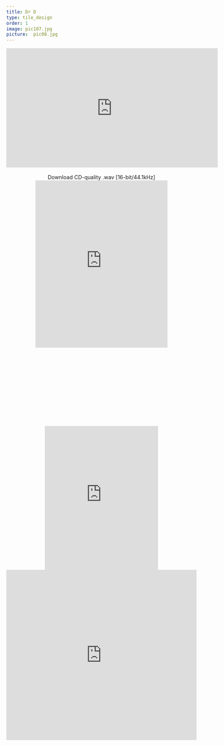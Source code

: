 ```yaml
---
title: Dr D
type: tile_design
order: 1
image: pic107.jpg
picture:  pic08.jpg
---
```

<div style="text-align: center;">
<iframe width="560" height="315" src="https://www.youtube.com/embed/YWKJSiF-Luk" frameborder="0" allow="accelerometer; autoplay; encrypted-media; gyroscope; picture-in-picture" allowfullscreen></iframe>
<br>
<br>
Download CD-quality .wav [16-bit/44.1kHz]
<br>
<iframe style="border: 0; width: 350px; height: 442px;" src="https://bandcamp.com/EmbeddedPlayer/track=14426223/size=large/bgcol=ffffff/linkcol=0687f5/tracklist=false/transparent=true/" seamless><a href="http://daringventuresmultimedia.bandcamp.com/track/pure-blue">Pure Blue by Dr D</a></iframe>
<br>
<br>
<a href="http://store.cdbaby.com/cd/darrellvernum" target="cdbaby" style="display:inline-block;background:url(http://CDBaby.name/l/d/ldalb01691685.jpg) 10px 10px no-repeat, url(https://content.cdbaby.com/img/links/link-artwork-cart.png) no-repeat;background-size:167px, 233px;width:225px; height:190px;" title="Darrell Vernum: Pure Blue" alt="Darrell Vernum: Pure Blue" ></a>
<br>
<iframe src="https://open.spotify.com/embed/album/06WcK4zyzYk0n3Eio242BJ" width="300" height="380" frameborder="0" allowtransparency="true" allow="encrypted-media"></iframe>
<br>
<iframe allow="autoplay *; encrypted-media *;" frameborder="0" height="450" style="width:100%;max-width:660px;overflow:hidden;background:transparent;" sandbox="allow-forms allow-popups allow-same-origin allow-scripts allow-storage-access-by-user-activation allow-top-navigation-by-user-activation" src="https://embed.music.apple.com/us/album/pure-blue-single/1469967952"></iframe>
